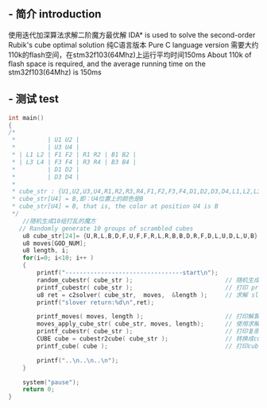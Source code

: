 ## - 简介 introduction
使用迭代加深算法求解二阶魔方最优解
IDA* is used to solve the second-order Rubik's cube optimal solution
纯C语言版本
Pure C language version
需要大约110k的flash空间，在stm32f103(64Mhz)上运行平均时间150ms
About 110k of flash space is required, and the average running time on the stm32f103(64Mhz) is 150ms

## - 测试 test
```C
int main()
{
/*
 *         | U1 U2 |
 *         | U3 U4 |
 * | L1 L2 | F1 F2 | R1 R2 | B1 B2 |
 * | L3 L4 | F3 F4 | R3 R4 | B3 B4 |
 *         | D1 D2 |
 *         | D3 D4 |
 * 
 * cube_str : {U1,U2,U3,U4,R1,R2,R3,R4,F1,F2,F3,F4,D1,D2,D3,D4,L1,L2,L3,L4,B1,B2,B3,B4}
 * cube_str[U4] = B,即：U4位置上的颜色是B
 * cube_str[U4] = B, that is, the color at position U4 is B
 */
    //随机生成10组打乱的魔方
   // Randomly generate 10 groups of scrambled cubes
    u8 cube_str[24]= {U,R,L,B,D,F,U,F,F,R,L,R,B,B,D,R,F,D,L,U,D,L,U,B};
    u8 moves[GOD_NUM];
    u8 length, i;
    for(i=0; i<10; i++ )
    {
        printf("---------------------------------start\n");
        random_cubestr( cube_str );                          // 随机生成一个打乱的魔方  Randomly generate a scrambled Rubik's cube
        printf_cubestr( cube_str );                          // 打印 printf
        u8 ret = c2solver( cube_str,  moves,  &length );     // 求解 slove
        printf("slover return:%d\n",ret);

        printf_moves( moves, length );                       // 打印解算结果   Print the result of the solution
        moves_apply_cube_str( cube_str, moves, length);      // 使用求解结果复原打乱的魔方 Use the solution results to restore the scrambled Rubik's cube
        printf_cubestr( cube_str );                          // 打印复原后的魔方  Print the restored Rubik's cube
        CUBE cube = cubestr2cube( cube_str );                // 转换成cube格式  Convert to cube format
        printf_cube( cube );                                 // 打印cube格式的魔方  Print the cube in cube format

        printf("..\n..\n..\n");
    }

    system("pause");
    return 0;
}
```
